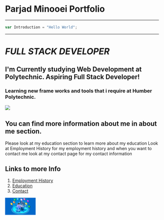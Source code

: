 # Parjad Minooei Portfolio


---
```javascript
var Introduction = "Hello World";
```
---
# **_FULL STACK DEVELOPER_**
## I'm Currently studying Web Development at Polytechnic. Aspiring Full Stack Developer!

### Learning new frame works and tools that i require at Humber Polytechnic.


<img src="ParjadFinal2-19.jpg" width="250"/>


## You can find more information about me in about me section.
Please look at my education section to learn more about my education
Look at Employment History for my employment history
and when you want to contact me look at my contact page for my contact information

## Links to more Info 
1. [Employment History](employment)
2. [Education](education)
3. [Contact](contact)

<img src="FullStackLogo.jpg" width="100"/>
